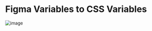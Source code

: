 # Figma Variables to CSS Variables

![image](https://github.com/hartliddell/figma-variables-to-css-variables/assets/808860/080cc55e-4e0a-43f6-83ed-52e69b256926)
